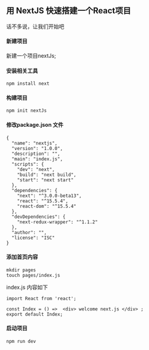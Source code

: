 ## 用 NextJS 快速搭建一个React项目


话不多说，让我们开始吧


#### 新建项目

新建一个项目nextJs;

#### 安装相关工具

```
npm install next
```

#### 构建项目

```
npm init nextJs
```

#### 修改package.json 文件

```
{
  "name": "nextjs",
  "version": "1.0.0",
  "description": "",
  "main": "index.js",
  "scripts": {
    "dev": "next",
    "build": "next build",
    "start": "next start"
  },
  "dependencies": {
    "next": "^3.0.0-beta13",
    "react": "^15.5.4",
    "react-dom": "^15.5.4"
  },
  "devDependencies": {
    "next-redux-wrapper": "^1.1.2"
  },
  "author": "",
  "license": "ISC"
}

```
#### 添加首页内容

```
mkdir pages
touch pages/index.js
```

index.js 内容如下

```
import React from 'react';

const Index = () =>  <div> welcome next.js </div> ;
export default Index;

```

#### 启动项目

```
npm run dev
```



